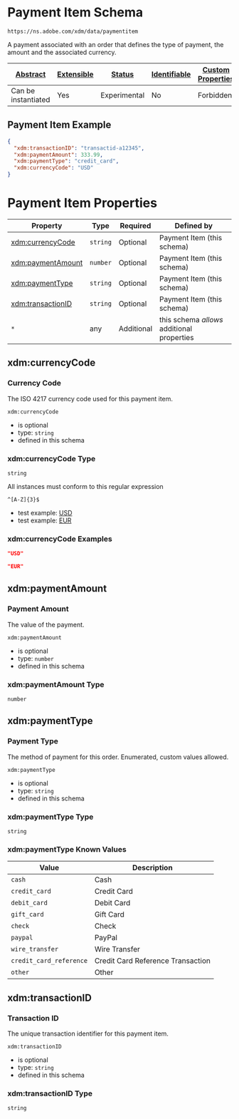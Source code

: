
# Payment Item Schema

```
https://ns.adobe.com/xdm/data/paymentitem
```

A payment associated with an order that defines the type of payment, the amount and the associated currency.

| [Abstract](../../abstract.md) | [Extensible](../../extensions.md) | [Status](../../status.md) | [Identifiable](../../id.md) | [Custom Properties](../../extensions.md) | [Additional Properties](../../extensions.md) | Defined In |
|-------------------------------|-----------------------------------|---------------------------|-----------------------------|------------------------------------------|----------------------------------------------|------------|
| Can be instantiated | Yes | Experimental | No | Forbidden | Permitted | [data/paymentitem.schema.json](data/paymentitem.schema.json) |

## Payment Item Example
```json
{
  "xdm:transactionID": "transactid-a12345",
  "xdm:paymentAmount": 333.99,
  "xdm:paymentType": "credit_card",
  "xdm:currencyCode": "USD"
}
```

# Payment Item Properties

| Property | Type | Required | Defined by |
|----------|------|----------|------------|
| [xdm:currencyCode](#xdmcurrencycode) | `string` | Optional | Payment Item (this schema) |
| [xdm:paymentAmount](#xdmpaymentamount) | `number` | Optional | Payment Item (this schema) |
| [xdm:paymentType](#xdmpaymenttype) | `string` | Optional | Payment Item (this schema) |
| [xdm:transactionID](#xdmtransactionid) | `string` | Optional | Payment Item (this schema) |
| `*` | any | Additional | this schema *allows* additional properties |

## xdm:currencyCode
### Currency Code

The ISO 4217 currency code used for this payment item.

`xdm:currencyCode`
* is optional
* type: `string`
* defined in this schema

### xdm:currencyCode Type


`string`


All instances must conform to this regular expression 
```regex
^[A-Z]{3}$
```

* test example: [USD](https://regexr.com/?expression=%5E%5BA-Z%5D%7B3%7D%24&text=USD)
* test example: [EUR](https://regexr.com/?expression=%5E%5BA-Z%5D%7B3%7D%24&text=EUR)




### xdm:currencyCode Examples

```json
"USD"
```

```json
"EUR"
```



## xdm:paymentAmount
### Payment Amount

The value of the payment.

`xdm:paymentAmount`
* is optional
* type: `number`
* defined in this schema

### xdm:paymentAmount Type


`number`






## xdm:paymentType
### Payment Type

The method of payment for this order. Enumerated, custom values allowed.

`xdm:paymentType`
* is optional
* type: `string`
* defined in this schema

### xdm:paymentType Type


`string`



### xdm:paymentType Known Values
| Value | Description |
|-------|-------------|
| `cash` | Cash |
| `credit_card` | Credit Card |
| `debit_card` | Debit Card |
| `gift_card` | Gift Card |
| `check` | Check |
| `paypal` | PayPal |
| `wire_transfer` | Wire Transfer |
| `credit_card_reference` | Credit Card Reference Transaction |
| `other` | Other |




## xdm:transactionID
### Transaction ID

The unique transaction identifier for this payment item.

`xdm:transactionID`
* is optional
* type: `string`
* defined in this schema

### xdm:transactionID Type


`string`





